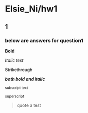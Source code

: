# Elsie_Ni/hw1

## 1

### below are answers for question1

**Bold**

*Italic test*

~~Strikethrough~~

***both bold and italic***

<sub>subscript text</sub>

<sup> superscript </sup>

>quote a test


